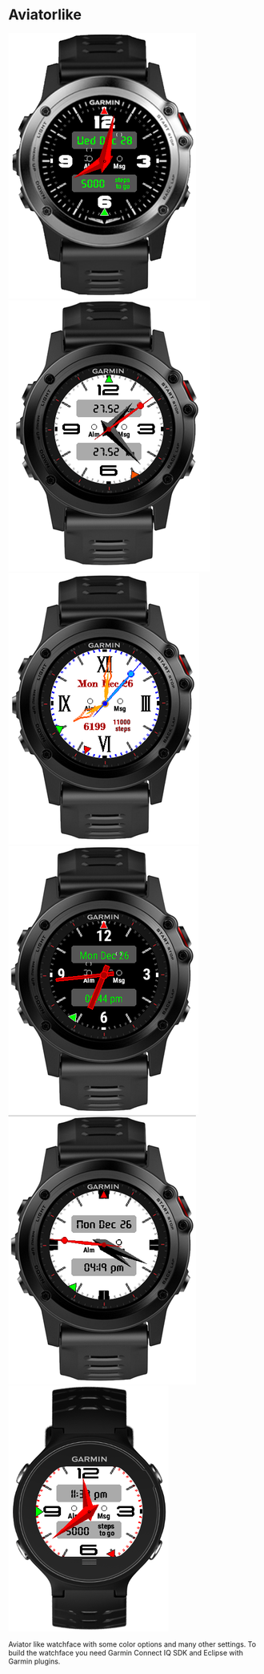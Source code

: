 # Aviatorlike
<a href="https://github.com/OliverHannover/Aviatorlike/blob/master/screenshots/fat.PNG" target="_blank"><img src="https://github.com/OliverHannover/Aviatorlike/raw/master/screenshots/fat.PNG" alt="0" style="max-width:100%;"></a>
<a href="https://github.com/OliverHannover/Aviatorlike/blob/master/screenshots/race.PNG" target="_blank"><img src="https://github.com/OliverHannover/Aviatorlike/raw/master/screenshots/race.PNG" alt="0" style="max-width:100%;"></a>
<a href="https://github.com/OliverHannover/Aviatorlike/blob/master/screenshots/roman.PNG" target="_blank"><img src="https://github.com/OliverHannover/Aviatorlike/raw/master/screenshots/roman.PNG" alt="0" style="max-width:100%;"></a>
<a href="https://github.com/OliverHannover/Aviatorlike/blob/master/screenshots/simple.PNG" target="_blank"><img src="https://github.com/OliverHannover/Aviatorlike/raw/master/screenshots/simple.PNG" alt="0" style="max-width:100%;"></a>
<a href="https://github.com/OliverHannover/Aviatorlike/blob/master/screenshots/nonumber.PNG" target="_blank"><img src="https://github.com/OliverHannover/Aviatorlike/raw/master/screenshots/nonumber.PNG" alt="0" style="max-width:100%;"></a>
<a href="https://github.com/OliverHannover/Aviatorlike/blob/master/screenshots/Forerunner.PNG" target="_blank"><img src="https://github.com/OliverHannover/Aviatorlike/raw/master/screenshots/Forerunner.PNG" alt="0" style="max-width:100%;"></a>

Aviator like watchface with some color options and many other settings.
To build the watchface you need Garmin Connect IQ SDK and Eclipse with Garmin plugins.
